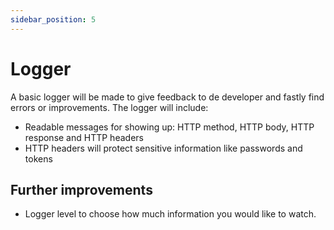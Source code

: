 ```yaml
---
sidebar_position: 5
---
```


# Logger
A basic logger will be made to give feedback to de developer and fastly find errors or improvements.
The logger will include:
- Readable messages for showing up: HTTP method, HTTP body, HTTP response and HTTP headers
- HTTP headers will protect sensitive information like passwords and  tokens

## Further improvements
- Logger level to choose how much information you would like to watch.